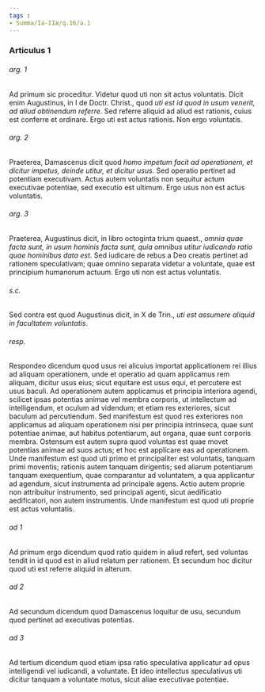 ```yaml
---
tags : 
- Summa/Ia-IIæ/q.16/a.1
---
```


### Articulus 1

###### arg. 1
Ad primum sic proceditur. Videtur quod uti non sit actus voluntatis. Dicit enim Augustinus, in I de Doctr. Christ., quod *uti est id quod in usum venerit, ad aliud obtinendum referre*. Sed referre aliquid ad aliud est rationis, cuius est conferre et ordinare. Ergo uti est actus rationis. Non ergo voluntatis.

###### arg. 2
Praeterea, Damascenus dicit quod *homo impetum facit ad operationem, et dicitur impetus, deinde utitur, et dicitur usus*. Sed operatio pertinet ad potentiam executivam. Actus autem voluntatis non sequitur actum executivae potentiae, sed executio est ultimum. Ergo usus non est actus voluntatis.

###### arg. 3
Praeterea, Augustinus dicit, in libro octoginta trium quaest., *omnia quae facta sunt, in usum hominis facta sunt, quia omnibus utitur iudicando ratio quae hominibus data est*. Sed iudicare de rebus a Deo creatis pertinet ad rationem speculativam; quae omnino separata videtur a voluntate, quae est principium humanorum actuum. Ergo uti non est actus voluntatis.

###### s.c.
Sed contra est quod Augustinus dicit, in X de Trin., *uti est assumere aliquid in facultatem voluntatis*.

###### resp.
Respondeo dicendum quod usus rei alicuius importat applicationem rei illius ad aliquam operationem, unde et operatio ad quam applicamus rem aliquam, dicitur usus eius; sicut equitare est usus equi, et percutere est usus baculi. Ad operationem autem applicamus et principia interiora agendi, scilicet ipsas potentias animae vel membra corporis, ut intellectum ad intelligendum, et oculum ad videndum; et etiam res exteriores, sicut baculum ad percutiendum. Sed manifestum est quod res exteriores non applicamus ad aliquam operationem nisi per principia intrinseca, quae sunt potentiae animae, aut habitus potentiarum, aut organa, quae sunt corporis membra. Ostensum est autem supra quod voluntas est quae movet potentias animae ad suos actus; et hoc est applicare eas ad operationem. Unde manifestum est quod uti primo et principaliter est voluntatis, tanquam primi moventis; rationis autem tanquam dirigentis; sed aliarum potentiarum tanquam exequentium, quae comparantur ad voluntatem, a qua applicantur ad agendum, sicut instrumenta ad principale agens. Actio autem proprie non attribuitur instrumento, sed principali agenti, sicut aedificatio aedificatori, non autem instrumentis. Unde manifestum est quod uti proprie est actus voluntatis.

###### ad 1
Ad primum ergo dicendum quod ratio quidem in aliud refert, sed voluntas tendit in id quod est in aliud relatum per rationem. Et secundum hoc dicitur quod uti est referre aliquid in alterum.

###### ad 2
Ad secundum dicendum quod Damascenus loquitur de usu, secundum quod pertinet ad executivas potentias.

###### ad 3
Ad tertium dicendum quod etiam ipsa ratio speculativa applicatur ad opus intelligendi vel iudicandi, a voluntate. Et ideo intellectus speculativus uti dicitur tanquam a voluntate motus, sicut aliae executivae potentiae.

